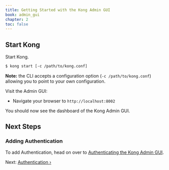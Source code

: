 ```yaml
---
title: Getting Started with the Kong Admin GUI
book: admin_gui
chapter: 2
toc: false
---
```


## Start Kong

Start Kong.

```bash
$ kong start [-c /path/to/kong.conf]
```

**Note:** the CLI accepts a configuration option (`-c /path/to/kong.conf`)
allowing you to point to your own configuration.

Visit the Admin GUI:

* Navigate your browser to `http://localhost:8002`

You should now see the dashboard of the Kong Admin GUI.

## Next Steps

### Adding Authentication
To add Authentication, head on over to [Authenticating the Kong Admin GUI](/enterprise/{{page.kong_version}}/admin-gui/configuration/authentication).

Next: [Authentication &rsaquo;]({{page.book.next}})
